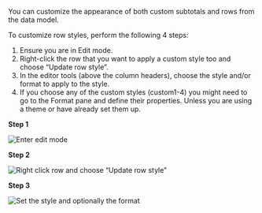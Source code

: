You can customize the appearance of both custom subtotals and rows from the data model.

To customize row styles, perform the following 4 steps:

1. Ensure you are in Edit mode.
2. Right-click the row that you want to apply a custom style too and choose “Update row style”.
3. In the editor tools (above the column headers), choose the style and/or format to apply to the style.
4. If you choose any of the custom styles (custom1-4) you might need to go to the Format pane and define their properties. Unless you are using a theme or have already set them up.

**Step 1**

![Enter edit mode](https://profitbasedocs.blob.core.windows.net/pbireportingmatrix/CustomizeRowStyles1.png)

**Step 2**

![Right click row and choose “Update row style”](https://profitbasedocs.blob.core.windows.net/pbireportingmatrix/CustomizeRowStyles2.png)

**Step 3**

![Set the style and optionally the format](https://profitbasedocs.blob.core.windows.net/pbireportingmatrix/CustomizeRowStyles3.png)
